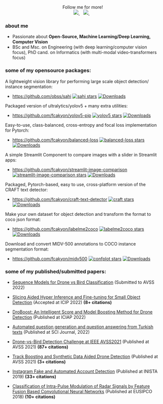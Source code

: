 <p align='center'>
  Follow me for more!
  <br>
  <a href="https://twitter.com/fcakyon">
    <img src="https://img.shields.io/badge/Twitter-1DA1F2?style=for-the-badge&logo=twitter&logoColor=white" />        
  </a>&nbsp;&nbsp;
  <a href="https://fcakyon.medium.com/">
    <img src="https://img.shields.io/badge/Medium-12100E?style=for-the-badge&logo=medium&logoColor=white" />
  </a>&nbsp;&nbsp;
  
</p>

### about me
- Passionate about **Open-Source, Machine Learning/Deep Learning, Computer Vision** 
- BSc and Msc. on Engineering (with deep learning/computer vision focus), PhD cand. on Informatics (with multi-modal video-transformers focus)

### some of my opensource packages:

A lightweight vision library for performing large scale object detection/ instance segmentation:

- https://github.com/obss/sahi
[![sahi stars](https://img.shields.io/github/stars/obss/sahi?color=blueviolet)](https://github.com/obss/sahi/stargazers/)
[![Downloads](https://pepy.tech/badge/sahi)](https://pepy.tech/project/sahi)

Packaged version of ultralytics/yolov5 + many extra utilities:

- https://github.com/fcakyon/yolov5-pip 
[![yolov5 stars](https://img.shields.io/github/stars/fcakyon/yolov5-pip?color=blueviolet)](https://github.com/fcakyon/yolov5-pip/stargazers/)
[![Downloads](https://pepy.tech/badge/yolov5)](https://pepy.tech/project/yolov5)

Easy-to-use, class-balanced, cross-entropy and focal loss implementation for Pytorch:

- https://github.com/fcakyon/balanced-loss
[![balanced-loss stars](https://img.shields.io/github/stars/fcakyon/balanced-loss?color=blueviolet)](https://github.com/fcakyon/balanced-loss/stargazers/)
[![Downloads](https://pepy.tech/badge/balanced-loss)](https://pepy.tech/project/balanced-loss)

A simple Streamlit Component to compare images with a slider in Streamlit apps:

- https://github.com/fcakyon/streamlit-image-comparison
[![streamlit-image-comparison stars](https://img.shields.io/github/stars/fcakyon/streamlit-image-comparison?color=blueviolet)](https://github.com/fcakyon/streamlit-image-comparison/stargazers/)
[![Downloads](https://pepy.tech/badge/streamlit-image-comparison)](https://pepy.tech/project/streamlit-image-comparison)

Packaged, Pytorch-based, easy to use, cross-platform version of the CRAFT text detector:

- https://github.com/fcakyon/craft-text-detector
[![craft stars](https://img.shields.io/github/stars/fcakyon/craft-text-detector?color=blueviolet)](https://github.com/fcakyon/craft-text-detector/stargazers/) 
[![Downloads](https://pepy.tech/badge/craft-text-detector)](https://pepy.tech/project/craft-text-detector)

Make your own dataset for object detection and transform the format to coco json format:

- https://github.com/fcakyon/labelme2coco
[![labelme2coco stars](https://img.shields.io/github/stars/fcakyon/labelme2coco?color=blueviolet)](https://github.com/fcakyon/labelme2coco/stargazers/)
[![Downloads](https://pepy.tech/badge/labelme2coco)](https://pepy.tech/project/labelme2coco)

Download and convert MIDV-500 annotations to COCO instance segmentation format:

- https://github.com/fcakyon/midv500
[![confplot stars](https://img.shields.io/github/stars/fcakyon/midv500?color=blueviolet)](https://github.com/fcakyon/midv500/stargazers/)
[![Downloads](https://pepy.tech/badge/midv500)](https://pepy.tech/project/midv500)

### some of my published/submitted papers:

- [Sequence Models for Drone vs Bird Classification](https://arxiv.org/abs/2207.10409) (Submitted to AVSS 2022)

- [Slicing Aided Hyper Inference and Fine-tuning for Small Object Detection](https://arxiv.org/abs/2202.06934) (Accepted at ICIP 2022) **(8+ citations)**

- [DroBoost: An Intelligent Score and Model Boosting Method for Drone Detection](https://link.springer.com/chapter/10.1007/978-3-031-13324-4_34) (Published at ICIAP 2022)

- [Automated question generation and question answering from Turkish texts](https://journals.tubitak.gov.tr/elektrik/vol30/iss5/17/) (Published at SCI Journal, 2022)

- [Drone-vs-Bird Detection Challenge at IEEE AVSS2021](https://ieeexplore.ieee.org/abstract/document/9663844) (Published at AVSS 2021) **(87+ citations)**

- [Track Boosting and Synthetic Data Aided Drone Detection](https://ieeexplore.ieee.org/abstract/document/9663759) (Published at AVSS 2021) **(3+ citations)**

- [Instagram Fake and Automated Account Detection](https://ieeexplore.ieee.org/abstract/document/8946437) (Published at INISTA 2019) **(33+ citations)**

- [Classification of Intra-Pulse Modulation of Radar Signals by Feature Fusion Based Convolutional Neural Networks](https://ieeexplore.ieee.org/abstract/document/8553176) (Published at EUSIPCO 2018) **(10+ citations)**
